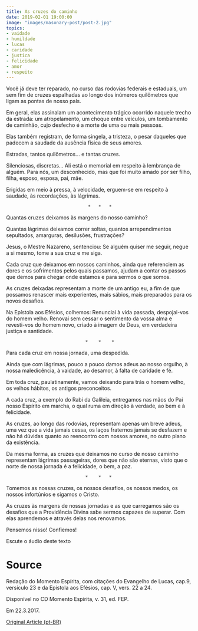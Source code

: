 ```yaml
---
title: As cruzes do caminho
date: 2019-02-01 19:00:00
image: "images/masonary-post/post-2.jpg"
topics: 
- vaidade
- humildade
- lucas
- caridade
- justica
- felicidade
- amor
- respeito
---
```


Você já deve ter reparado, no curso das rodovias federais e estaduais, um sem
fim de cruzes espalhadas ao longo dos inúmeros quilômetros que ligam as pontas
de nosso país.

Em geral, elas assinalam um acontecimento trágico ocorrido naquele trecho da
estrada: um atropelamento, um choque entre veículos, um tombamento de caminhão,
cujo desfecho é a morte de uma ou mais pessoas.

Elas também registram, de forma singela, a tristeza, o pesar daqueles que
padecem a saudade da ausência física de seus amores.

Estradas, tantos quilômetros... e tantas cruzes.

Silenciosas, discretas... Ali está o memorial em respeito à lembrança de
alguém. Para nós, um desconhecido, mas que foi muito amado por ser filho,
filha, esposo, esposa, pai, mãe.

Erigidas em meio à pressa, à velocidade, erguem-se em respeito à saudade, às
recordações, às lágrimas.

                                   *   *   *

Quantas cruzes deixamos às margens do nosso caminho?

Quantas lágrimas deixamos correr soltas, quantos arrependimentos sepultados,
amarguras, desilusões, frustrações?

Jesus, o Mestre Nazareno, sentenciou: Se alguém quiser me seguir, negue a si
mesmo, tome a sua cruz e me siga.

Cada cruz que deixamos em nossos caminhos, ainda que referenciem as dores e os
sofrimentos pelos quais passamos, ajudam a contar os passos que demos para
chegar onde estamos e para sermos o que somos.

As cruzes deixadas representam a morte de um antigo eu, a fim de que possamos
renascer mais experientes, mais sábios, mais preparados para os novos desafios.

Na Epístola aos Efésios, colhemos: Renunciai à vida passada, despojai-vos do
homem velho. Renovai sem cessar o sentimento da vossa alma e revesti-vos do
homem novo, criado à imagem de Deus, em verdadeira justiça e santidade.

                                  *    *    *

Para cada cruz em nossa jornada, uma despedida.

Ainda que com lágrimas, pouco a pouco damos adeus ao nosso orgulho, à nossa
maledicência, à vaidade, ao desamor, à falta de caridade e fé.

Em toda cruz, paulatinamente, vamos deixando para trás o homem velho, os velhos
hábitos, os antigos preconceitos.

A cada cruz, a exemplo do Rabi da Galileia, entregamos nas mãos do Pai nosso
Espírito em marcha, o qual ruma em direção à verdade, ao bem e à felicidade.

As cruzes, ao longo das rodovias, representam apenas um breve adeus, uma vez
que a vida jamais cessa, os laços fraternos jamais se desfazem e não há dúvidas
quanto ao reencontro com nossos amores, no outro plano da existência.

Da mesma forma, as cruzes que deixamos no curso de nosso caminho representam
lágrimas passageiras, dores que não são eternas, visto que o norte de nossa
jornada é a felicidade, o bem, a paz.

                                  *    *   *

Tomemos as nossas cruzes, os nossos desafios, os nossos medos, os nossos
infortúnios e sigamos o Cristo.

As cruzes às margens de nossas jornadas e as que carregamos são os desafios que
a Providência Divina sabe sermos capazes de superar. Com elas aprendemos e
através delas nos renovamos.

Pensemos nisso! Confiemos!

Escute o áudio deste texto

# Source
Redação do Momento Espírita, com citações do
Evangelho de Lucas, cap.9, versículo 23 e da
Epístola aos Efésios, cap. V, vers. 22 a 24.

Disponível no CD Momento Espírita, v. 31, ed. FEP.

Em 22.3.2017. 


[Original Article (pt-BR)](http://momento.com.br/pt/ler_texto.php?id=4900)
